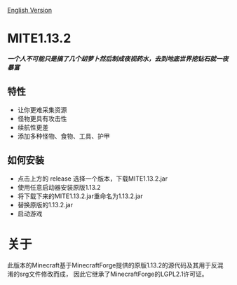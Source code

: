 [English Version](https://github.com/X1AOYu233/MITE1.13.2/blob/master/README.md)
# MITE1.13.2
**_一个人不可能只是搞了几个胡萝卜然后制成夜视药水，去到地底世界挖钻石就一夜暴富_**
## 特性
* 让你更难采集资源
* 怪物更具有攻击性
* 续航性更差
* 添加多种怪物、食物、工具、护甲
## 如何安装
* 点击上方的 release 选择一个版本，下载MITE1.13.2.jar
* 使用任意启动器安装原版1.13.2
* 将下载下来的MITE1.13.2.jar重命名为1.13.2.jar
* 替换原版的1.13.2.jar
* 启动游戏
# 关于
此版本的Minecraft基于MinecraftForge提供的原版1.13.2的源代码及其用于反混淆的srg文件修改而成，
因此它继承了MinecraftForge的LGPL2.1许可证。
